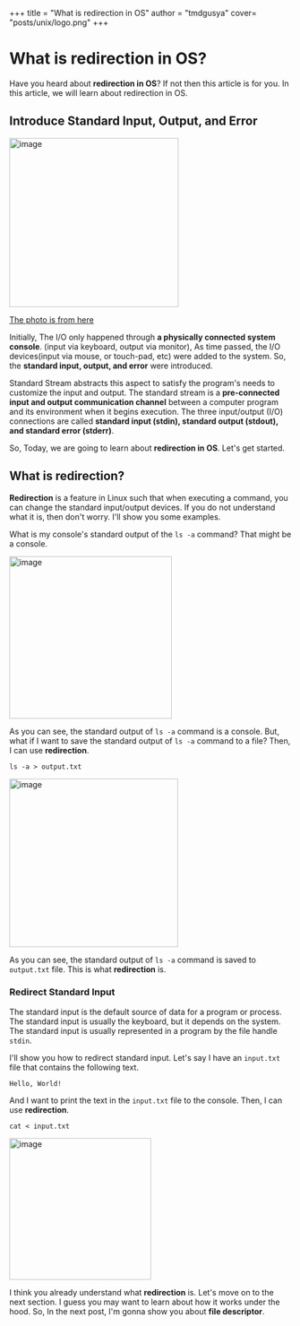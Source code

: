 +++
title = "What is redirection in OS" 
author = "tmdgusya" 
cover= "posts/unix/logo.png"
+++
# What is redirection in OS?

Have you heard about **redirection in OS**? If not then this article is for you. In this article, we will learn about redirection in OS.

## Introduce Standard Input, Output, and Error

<img width="302" alt="image" src="https://github.com/tmdgusya/Study-Java-File-Stream/assets/57784077/1653ab4c-a32b-4844-b130-11af3ca3a8fd">

[The photo is from here](https://en.wikipedia.org/wiki/Redirection_(computing))

Initially, The I/O only happened through **a physically connected system console**. (input via keyboard, output via monitor), As time passed, the I/O devices(input via mouse, or touch-pad, etc) were added to the system. So, the **standard input, output, and error** were introduced.

Standard Stream abstracts this aspect to satisfy the program's needs to customize the input and output. The standard stream is a **pre-connected input and output communication channel** between a computer program and its environment when it begins execution. The three input/output (I/O) connections are called **standard input (stdin), standard output (stdout), and standard error (stderr)**.

So, Today, we are going to learn about **redirection in OS**.  Let's get started.

## What is redirection?

**Redirection** is a feature in Linux such that when executing a command, you can change the standard input/output devices. If you do not understand what it is, then don't worry. I'll show you some examples.

What is my console's standard output of the `ls -a` command? That might be a console.

<img width="290" alt="image" src="https://github.com/tmdgusya/zoomkoding-gatsby-blog/assets/57784077/6f74830f-aa96-4838-a0aa-60840af372f3">

As you can see, the standard output of `ls -a` command is a console. But, what if I want to save the standard output of `ls -a` command to a file? Then, I can use **redirection**.

```
ls -a > output.txt
```

<img width="301" alt="image" src="https://github.com/tmdgusya/zoomkoding-gatsby-blog/assets/57784077/eb270d52-b20c-49a2-a3e1-ebbcfc6e1a82">

As you can see, the standard output of `ls -a` command is saved to `output.txt` file. This is what **redirection** is.

### Redirect Standard Input

The standard input is the default source of data for a program or process. The standard input is usually the keyboard, but it depends on the system. The standard input is usually represented in a program by the file handle `stdin`.

I'll show you how to redirect standard input. Let's say I have an `input.txt` file that contains the following text.

```
Hello, World!
```

And I want to print the text in the `input.txt` file to the console. Then, I can use **redirection**.

```
cat < input.txt
```

<img width="253" alt="image" src="https://github.com/tmdgusya/Study-Java-File-Stream/assets/57784077/a7846e72-9ad7-4456-a6b1-d9b0acbdc219">

I think you already understand what **redirection** is. Let's move on to the next section. I guess you may want to learn about how it works under the hood. So, In the next post, I'm gonna show you about **file descriptor**.




